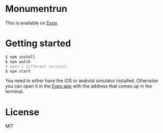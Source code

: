 # Monumentrun

This is available on [Expo](). 

# Getting started

```sh
$ npm install
$ npm watch
# open a different terminal
$ npm start
```

You need to either have the iOS or android simulator installed. Otherwise you can open it in the [Expo app](https://expo.io/tools) with the address that comes up in the terminal.

# License

MIT
